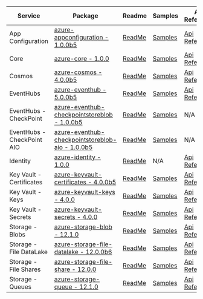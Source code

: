 | Service | Package | Readme | Samples | API Reference | Changelog |
| ------- | ------- | ------ | ------- | ------------- | --------- |
| App Configuration | [azure-appconfiguration - 1.0.0b5](https://pypi.org/project/azure-appconfiguration/1.0.0b5) | [ReadMe](https://github.com/Azure/azure-sdk-for-python/blob/azure-appconfiguration_1.0.0b5/sdk/appconfiguration/azure-appconfiguration/README.md) | [Samples](https://github.com/Azure/azure-sdk-for-python/blob/azure-appconfiguration_1.0.0b5/sdk/appconfiguration/azure-appconfiguration/samples) | [Api Reference](https://azuresdkdocs.blob.core.windows.net/$web/python/azure-appconfiguration/1.0.0b5/index.html) | [ChangeLog](https://github.com/Azure/azure-sdk-for-python/blob/azure-appconfiguration_1.0.0b5/sdk/appconfiguration/azure-appconfiguration/HISTORY.md) |
| Core | [azure-core - 1.0.0](https://pypi.org/project/azure-core/1.0.0) | [ReadMe](https://github.com/Azure/azure-sdk-for-python/blob/azure-core_1.0.0/sdk/core/azure-core/README.md) | [Samples](https://github.com/Azure/azure-sdk-for-python/blob/azure-core_1.0.0/sdk/core/azure-core/samples) | [Api Reference](https://azuresdkdocs.blob.core.windows.net/$web/python/azure-core/1.0.0/index.html) | [ChangeLog](https://github.com/Azure/azure-sdk-for-python/blob/azure-core_1.0.0/sdk/core/azure-core/HISTORY.md) |
| Cosmos | [azure-cosmos - 4.0.0b5](https://pypi.org/project/azure-cosmos/4.0.0b5) | [ReadMe](https://github.com/Azure/azure-sdk-for-python/blob/azure-cosmos_4.0.0b5/sdk/cosmos/azure-cosmos/README.md) | [Samples](https://github.com/Azure/azure-sdk-for-python/blob/azure-cosmos_4.0.0b5/sdk/cosmos/azure-cosmos/samples) | [Api Reference](https://azuresdkdocs.blob.core.windows.net/$web/python/azure-cosmos/4.0.0b5/index.html) | [ChangeLog](https://github.com/Azure/azure-sdk-for-python/blob/azure-cosmos_4.0.0b5/sdk/cosmos/azure-cosmos/HISTORY.md) |
| EventHubs | [azure-eventhub - 5.0.0b5](https://pypi.org/project/azure-eventhub/5.0.0b5) | [ReadMe](https://github.com/Azure/azure-sdk-for-python/blob/azure-eventhub_5.0.0b5/sdk/eventhub/azure-eventhubs/README.md) | [Samples](https://github.com/Azure/azure-sdk-for-python/blob/azure-eventhub_5.0.0b5/sdk/eventhub/azure-eventhubs/samples) | [Api Reference](https://azuresdkdocs.blob.core.windows.net/$web/python/azure-eventhub/5.0.0b5/index.html) | [ChangeLog](https://github.com/Azure/azure-sdk-for-python/blob/azure-eventhub_5.0.0b5/sdk/eventhub/azure-eventhubs/HISTORY.md) |
| EventHubs - CheckPoint | [azure-eventhub-checkpointstoreblob - 1.0.0b5](https://pypi.org/project/azure-eventhub-checkpointstoreblob/1.0.0b5) | [ReadMe](https://github.com/Azure/azure-sdk-for-python/blob/azure-eventhub-checkpointstoreblob_1.0.0b5/sdk/eventhub/azure-eventhubs-checkpointstoreblob/README.md) | [Samples](https://github.com/Azure/azure-sdk-for-python/blob/azure-eventhub-checkpointstoreblob_1.0.0b5/sdk/eventhub/azure-eventhubs-checkpointstoreblob/samples) | N/A | [ChangeLog](https://github.com/Azure/azure-sdk-for-python/blob/azure-eventhub-checkpointstoreblob_1.0.0b5/sdk/eventhub/azure-eventhubs-checkpointstoreblob/HISTORY.md) |
| EventHubs - CheckPoint AIO | [azure-eventhub-checkpointstoreblob-aio - 1.0.0b5](https://pypi.org/project/azure-eventhub-checkpointstoreblob-aio/1.0.0b5) | [ReadMe](https://github.com/Azure/azure-sdk-for-python/blob/azure-eventhub-checkpointstoreblob-aio_1.0.0b5/sdk/eventhub/azure-eventhubs-checkpointstoreblob-aio/README.md) | [Samples](https://github.com/Azure/azure-sdk-for-python/blob/azure-eventhub-checkpointstoreblob-aio_1.0.0b5/sdk/eventhub/azure-eventhubs-checkpointstoreblob-aio/samples) | N/A | [ChangeLog](https://github.com/Azure/azure-sdk-for-python/blob/azure-eventhub-checkpointstoreblob-aio_1.0.0b5/sdk/eventhub/azure-eventhubs-checkpointstoreblob-aio/HISTORY.md) |
| Identity | [azure-identity - 1.0.0](https://pypi.org/project/azure-identity/1.0.0) | [ReadMe](https://github.com/Azure/azure-sdk-for-python/blob/azure-identity_1.0.0/sdk/identity/azure-identity/README.md) | N/A | [Api Reference](https://azuresdkdocs.blob.core.windows.net/$web/python/azure-identity/1.0.0/index.html) | [ChangeLog](https://github.com/Azure/azure-sdk-for-python/blob/azure-identity_1.0.0/sdk/identity/azure-identity/HISTORY.md) |
| Key Vault - Certificates | [azure-keyvault-certificates - 4.0.0b5](https://pypi.org/project/azure-keyvault-certificates/4.0.0b5) | [ReadMe](https://github.com/Azure/azure-sdk-for-python/blob/azure-keyvault-certificates_4.0.0b5/sdk/keyvault/azure-keyvault-certificates/README.md) | [Samples](https://github.com/Azure/azure-sdk-for-python/blob/azure-keyvault-certificates_4.0.0b5/sdk/keyvault/azure-keyvault-certificates/samples) | [Api Reference](https://azuresdkdocs.blob.core.windows.net/$web/python/azure-keyvault-certificates/4.0.0b5/index.html) | [ChangeLog](https://github.com/Azure/azure-sdk-for-python/blob/azure-keyvault-certificates_4.0.0b5/sdk/keyvault/azure-keyvault-certificates/HISTORY.md) |
| Key Vault - Keys | [azure-keyvault-keys - 4.0.0](https://pypi.org/project/azure-keyvault-keys/4.0.0) | [ReadMe](https://github.com/Azure/azure-sdk-for-python/blob/azure-keyvault-keys_4.0.0/sdk/keyvault/azure-keyvault-keys/README.md) | [Samples](https://github.com/Azure/azure-sdk-for-python/blob/azure-keyvault-keys_4.0.0/sdk/keyvault/azure-keyvault-keys/samples) | [Api Reference](https://azuresdkdocs.blob.core.windows.net/$web/python/azure-keyvault-keys/4.0.0/index.html) | [ChangeLog](https://github.com/Azure/azure-sdk-for-python/blob/azure-keyvault-keys_4.0.0/sdk/keyvault/azure-keyvault-keys/HISTORY.md) |
| Key Vault - Secrets | [azure-keyvault-secrets - 4.0.0](https://pypi.org/project/azure-keyvault-secrets/4.0.0) | [ReadMe](https://github.com/Azure/azure-sdk-for-python/blob/azure-keyvault-secrets_4.0.0/sdk/keyvault/azure-keyvault-secrets/README.md) | [Samples](https://github.com/Azure/azure-sdk-for-python/blob/azure-keyvault-secrets_4.0.0/sdk/keyvault/azure-keyvault-secrets/samples) | [Api Reference](https://azuresdkdocs.blob.core.windows.net/$web/python/azure-keyvault-secrets/4.0.0/index.html) | [ChangeLog](https://github.com/Azure/azure-sdk-for-python/blob/azure-keyvault-secrets_4.0.0/sdk/keyvault/azure-keyvault-secrets/HISTORY.md) |
| Storage - Blobs | [azure-storage-blob - 12.1.0](https://pypi.org/project/azure-storage-blob/12.1.0) | [ReadMe](https://github.com/Azure/azure-sdk-for-python/blob/azure-storage-blob_12.1.0/sdk/storage/azure-storage-blob/README.md) | [Samples](https://github.com/Azure/azure-sdk-for-python/blob/azure-storage-blob_12.1.0/sdk/storage/azure-storage-blob/samples) | [Api Reference](https://azuresdkdocs.blob.core.windows.net/$web/python/azure-storage-blob/12.1.0/index.html) | [ChangeLog](https://github.com/Azure/azure-sdk-for-python/blob/azure-storage-blob_12.1.0/sdk/storage/azure-storage-blob/HISTORY.md) |
| Storage - File DataLake | [azure-storage-file-datalake - 12.0.0b6](https://pypi.org/project/azure-storage-file-datalake/12.0.0b6) | [ReadMe](https://github.com/Azure/azure-sdk-for-python/blob/azure-storage-file-datalake_12.0.0b6/sdk/storage/azure-storage-file-datalake/README.md) | [Samples](https://github.com/Azure/azure-sdk-for-python/blob/azure-storage-file-datalake_12.0.0b6/sdk/storage/azure-storage-file-datalake/samples) | [Api Reference](https://azuresdkdocs.blob.core.windows.net/$web/python/azure-storage-file-datalake/12.0.0b6/index.html) | [ChangeLog](https://github.com/Azure/azure-sdk-for-python/blob/azure-storage-file-datalake_12.0.0b6/sdk/storage/azure-storage-file-datalake/HISTORY.md) |
| Storage - File Shares | [azure-storage-file-share - 12.0.0](https://pypi.org/project/azure-storage-file-share/12.0.0) | [ReadMe](https://github.com/Azure/azure-sdk-for-python/blob/azure-storage-file-share_12.0.0/sdk/storage/azure-storage-file-share/README.md) | [Samples](https://github.com/Azure/azure-sdk-for-python/blob/azure-storage-file-share_12.0.0/sdk/storage/azure-storage-file-share/samples) | [Api Reference](https://azuresdkdocs.blob.core.windows.net/$web/python/azure-storage-file-share/12.0.0/index.html) | [ChangeLog](https://github.com/Azure/azure-sdk-for-python/blob/azure-storage-file-share_12.0.0/sdk/storage/azure-storage-file-share/HISTORY.md) |
| Storage - Queues | [azure-storage-queue - 12.1.0](https://pypi.org/project/azure-storage-queue/12.1.0) | [ReadMe](https://github.com/Azure/azure-sdk-for-python/blob/azure-storage-queue_12.1.0/sdk/storage/azure-storage-queue/README.md) | [Samples](https://github.com/Azure/azure-sdk-for-python/blob/azure-storage-queue_12.1.0/sdk/storage/azure-storage-queue/samples) | [Api Reference](https://azuresdkdocs.blob.core.windows.net/$web/python/azure-storage-queue/12.1.0/index.html) | [ChangeLog](https://github.com/Azure/azure-sdk-for-python/blob/azure-storage-queue_12.1.0/sdk/storage/azure-storage-queue/HISTORY.md) |

